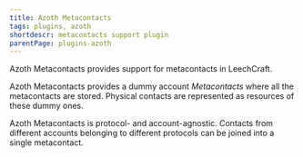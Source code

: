 ```yaml
---
title: Azoth Metacontacts
tags: plugins, azoth
shortdescr: metacontacts support plugin
parentPage: plugins-azoth
---
```


Azoth Metacontacts provides support for metacontacts in LeechCraft.

Azoth Metacontacts provides a dummy account _Metacontacts_ where all
the metacontacts are stored. Physical contacts are represented as
resources of these dummy ones.

Azoth Metacontacts is protocol- and account-agnostic. Contacts from
different accounts belonging to different protocols can be joined into
a single metacontact.

